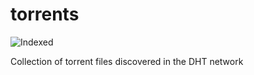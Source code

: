 torrents 
========
![Indexed](https://img.shields.io/badge/indexed-121284-blue)

Collection of torrent files discovered in the DHT network
